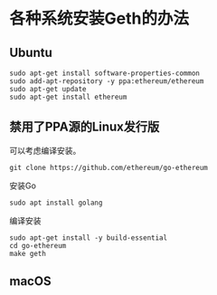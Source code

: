 # 各种系统安装Geth的办法

## Ubuntu

```shell
sudo apt-get install software-properties-common
sudo add-apt-repository -y ppa:ethereum/ethereum
sudo apt-get update
sudo apt-get install ethereum
```

## 禁用了PPA源的Linux发行版

可以考虑编译安装。

```shell
git clone https://github.com/ethereum/go-ethereum
```

安装Go

```shell
sudo apt install golang
```

编译安装

```shell
sudo apt-get install -y build-essential
cd go-ethereum
make geth
```

## macOS
